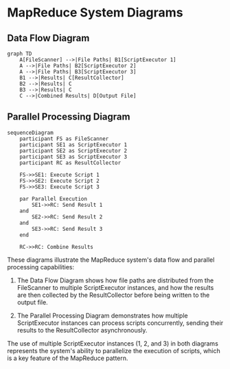 # MapReduce System Diagrams

## Data Flow Diagram

```mermaid
graph TD
    A[FileScanner] -->|File Paths| B1[ScriptExecutor 1]
    A -->|File Paths| B2[ScriptExecutor 2]
    A -->|File Paths| B3[ScriptExecutor 3]
    B1 -->|Results| C[ResultCollector]
    B2 -->|Results| C
    B3 -->|Results| C
    C -->|Combined Results| D[Output File]
```

## Parallel Processing Diagram

```mermaid
sequenceDiagram
    participant FS as FileScanner
    participant SE1 as ScriptExecutor 1
    participant SE2 as ScriptExecutor 2
    participant SE3 as ScriptExecutor 3
    participant RC as ResultCollector

    FS->>SE1: Execute Script 1
    FS->>SE2: Execute Script 2
    FS->>SE3: Execute Script 3

    par Parallel Execution
        SE1->>RC: Send Result 1
    and
        SE2->>RC: Send Result 2
    and
        SE3->>RC: Send Result 3
    end

    RC->>RC: Combine Results
```

These diagrams illustrate the MapReduce system's data flow and parallel processing capabilities:

1. The Data Flow Diagram shows how file paths are distributed from the FileScanner to multiple ScriptExecutor instances, and how the results are then collected by the ResultCollector before being written to the output file.

2. The Parallel Processing Diagram demonstrates how multiple ScriptExecutor instances can process scripts concurrently, sending their results to the ResultCollector asynchronously.

The use of multiple ScriptExecutor instances (1, 2, and 3) in both diagrams represents the system's ability to parallelize the execution of scripts, which is a key feature of the MapReduce pattern.
